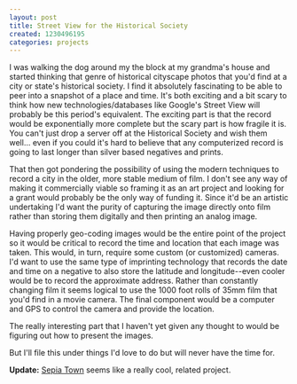 ```yaml
---
layout: post
title: Street View for the Historical Society
created: 1230496195
categories: projects
---
```

I was walking the dog around my the block at my grandma's house and started thinking that genre of historical cityscape photos that you'd find at a city or state's historical society. I find it absolutely fascinating to be able to peer into a snapshot of a place and time. It's both exciting and a bit scary to think how new technologies/databases like Google's Street View will probably be this period's equivalent. The exciting part is that the record would be exponentially more complete but the scary part is how fragile it is. You can't just drop a server off at the Historical Society and wish them well... even if you could it's hard to believe that any computerized record is going to last longer than silver based negatives and prints. 

That then got pondering the possibility of using the modern techniques to record a city in the older, more stable medium of film. I don't see any way of making it commercially viable so framing it as an art project and looking for a grant would probably be the only way of funding it. Since it'd be an artistic undertaking I'd want the purity of capturing the image directly onto film rather than storing them digitally and then printing an analog image. 

Having properly geo-coding images would be the entire point of the project so it would be critical to record the time and location that each image was taken. This would, in turn, require some custom (or customized) cameras. I'd want to use the same type of imprinting technology that records the date and time on a negative to also store the latitude and longitude--even cooler would be to record the approximate address. Rather than constantly changing film it seems logical to use the 1000 foot rolls of 35mm film that you'd find in a movie camera. The final component would be a computer and GPS to control the camera and provide the location. 

The really interesting part that I haven't yet given any thought to would be figuring out how to present the images.

But I'll file this under things I'd love to do but will never have the time for.

<strong>Update:</strong> <a href="http://www.sepiatown.com/index">Sepia Town</a> seems like a really cool, related project. 
